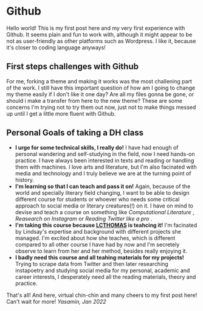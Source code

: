 # Github
Hello world! This is my first post here and my very first experience with Github. It seems plain and fun to work with, although it might appear to be not as user-friendly as other platforms such as Wordpress. I like it, because it's closer to coding language anyways!

## **First steps challenges with Github**
For me, forking a theme and making it works was the most challening part of the work. I still have this important question of how am I going to change my theme easily if I don't like it one day? Are all my files gonna be gone, or should i make a transfer from here to the new theme? These are some concerns I'm trying not to try them out now, just not to make things messed up until I get a little more fluent with Github.
## **Personal Goals of taking a DH class**
- **I urge for some technical skills, I really do!** I have had enough of personal wandering and self-studying in the field, now I need hands-on practice. I have always been interested in texts and reading or handling them with machines. I love arts and literature, but I'm also facinated with media and technology and I truly believe we are at the turning point of history. 
- **I'm learning so that I can teach and pass it on!** Again, because of the world and specially literary field changing, I want to be able to design different course for students or whoever who needs some critical approach to social media or literary creatures(!) on it. I have on mind to devise and teach a course on something like *Computational Literature* , *Reasearch on Instagram* or *Reading Twitter like a pro* . 
- **I'm taking this course because [LCTHOMAS](https://github.com/lcthomas) is teahcing it!** I'm facinated by Lindsay's expertise and background with different projects she managed. I'm excited about how she teaches, which is different compared to all other course I have had by now and I'm secretely observe to learn from her and her method, besides really enjoying it.
- **I badly need this course and all teahing materials for my projects!** Trying to scrape data from Twitter and then later researching instapoetry and studying social media for my personal, academic and career interests, I desperately need all the reading materials, theory and practice.

That's all! And here, virtual chin-chin and many cheers to my first post here! Can't wait for more!
*Yasamin, Jan 2022*
